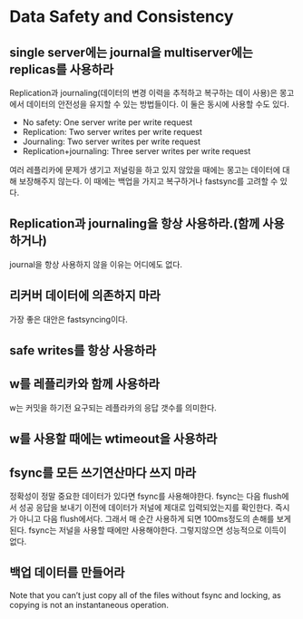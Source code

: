 Data Safety and Consistency
=

single server에는 journal을 multiserver에는 replicas를 사용하라
-
Replication과 journaling(데이터의 변경 이력을 추적하고 복구하는 데이 사용)은 몽고에서 데이터의 안전성을 유지할 수 있는 방법들이다. 이 둘은 동시에 사용할 수도 있다.

- No safety: One server write per write request
- Replication: Two server writes per write request
- Journaling: Two server writes per write request
- Replication+journaling: Three server writes per write request

여러 레플리카에 문제가 생기고 저널링을 하고 있지 않았을 때에는 몽고는 데이터에 대해 보장해주지 않는다. 이 때에는 백업을 가지고 복구하거나 fastsync를 고려할 수 있다.

Replication과 journaling을 항상 사용하라.(함께 사용하거나)
-
journal을 항상 사용하지 않을 이유는 어디에도 없다.

리커버 데이터에 의존하지 마라
-
가장 좋은 대안은 fastsyncing이다.

safe writes를 항상 사용하라
-

w를 레플리카와 함께 사용하라
-
w는 커밋을 하기전 요구되는 레플라카의 응답 갯수를 의미한다.

w를 사용할 때에는 wtimeout을 사용하라
-

fsync를 모든 쓰기연산마다 쓰지 마라
-
정확성이 정말 중요한 데이터가 있다면 fsync를 사용해야한다.
fsync는 다음 flush에서 성공 응답을 보내기 이전에 데이터가 저널에 제대로 입력되었는지를 확인한다. 즉시가 아니고 다음 flush에서다.
그래서 매 순간 사용하게 되면 100ms정도의 손해를 보게 된다.
fsync는 저널을 사용할 때에만 사용해야한다. 그렇지않으면 성능적으로 이득이 없다.

백업 데이터를 만들어라
-
Note that you can’t just copy all of the files without fsync and locking, as copying is not an instantaneous operation.

